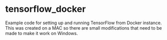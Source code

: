 # tensorflow_docker
Example code for setting up and running TensorFlow from Docker instance. This was created on a MAC so there are small modifications that need to be made to make it work on Windows.
